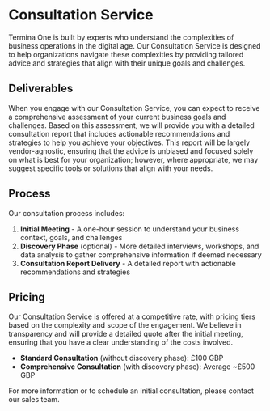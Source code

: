 # Consultation Service

Termina One is built by experts who understand the complexities of business operations in the digital age. Our Consultation Service is designed to help organizations navigate these complexities by providing tailored advice and strategies that align with their unique goals and challenges.

## Deliverables

When you engage with our Consultation Service, you can expect to receive a comprehensive assessment of your current business goals and challenges. Based on this assessment, we will provide you with a detailed consultation report that includes actionable recommendations and strategies to help you achieve your objectives. This report will be largely vendor-agnostic, ensuring that the advice is unbiased and focused solely on what is best for your organization; however, where appropriate, we may suggest specific tools or solutions that align with your needs.

## Process

Our consultation process includes:

1. **Initial Meeting** - A one-hour session to understand your business context, goals, and challenges
2. **Discovery Phase** (optional) - More detailed interviews, workshops, and data analysis to gather comprehensive information if deemed necessary
3. **Consultation Report Delivery** - A detailed report with actionable recommendations and strategies

## Pricing

Our Consultation Service is offered at a competitive rate, with pricing tiers based on the complexity and scope of the engagement. We believe in transparency and will provide a detailed quote after the initial meeting, ensuring that you have a clear understanding of the costs involved.

- **Standard Consultation** (without discovery phase): £100 GBP
- **Comprehensive Consultation** (with discovery phase): Average ~£500 GBP

For more information or to schedule an initial consultation, please contact our sales team.
